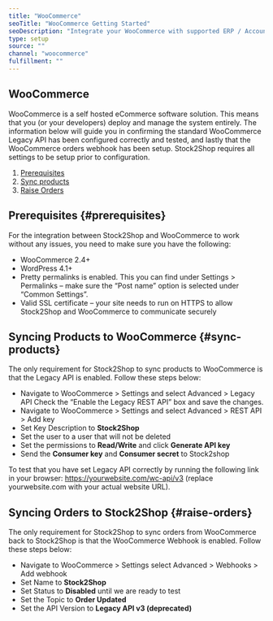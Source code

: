 ```yaml
---
title: "WooCommerce"
seoTitle: "WooCommerce Getting Started"
seoDescription: "Integrate your WooCommerce with supported ERP / Accounting Systems and 3rd Party Logistics services through Stock2Shop"
type: setup
source: ""
channel: "woocommerce"
fulfillment: ""
---
```


## WooCommerce
WooCommerce is a self hosted eCommerce software solution. This means that you (or your developers) deploy and manage the system entirely.
The information below will guide you in confirming the standard WooCommerce Legacy API has been configured correctly and tested, 
and lastly that the WooCommerce orders webhook has been setup. Stock2Shop requires all settings to be setup prior to configuration.

1. [Prerequisites](#prerequisites) 
2. [Sync products](#sync-products) 
3. [Raise Orders](#raise-orders) 

## Prerequisites {#prerequisites}
For the integration between Stock2Shop and WooCommerce to work without any issues, you need to make sure you have the following:

- WooCommerce 2.4+
- WordPress 4.1+
- Pretty permalinks is enabled. This you can find under Settings > Permalinks – make sure the “Post name” option is selected under “Common Settings”.
- Valid SSL certificate – your site needs to run on HTTPS to allow Stock2Shop and WooCommerce to communicate securely

## Syncing Products to WooCommerce {#sync-products}
The only requirement for Stock2Shop to sync products to WooCommerce is that the Legacy API is enabled. Follow these steps below:

- Navigate to WooCommerce > Settings and select Advanced > Legacy API Check the “Enable the Legacy REST API” box and save the changes.
- Navigate to WooCommerce > Settings and select Advanced > REST API > Add key
- Set Key Description to **Stock2Shop**
- Set the user to a user that will not be deleted
- Set the permissions to **Read/Write** and click **Generate API key**
- Send the **Consumer key** and **Consumer secret** to Stock2shop

To test that you have set Legacy API correctly by running the following link in your browser:
https://yourwebsite.com/wc-api/v3 (replace yourwebsite.com with your actual website URL).


## Syncing Orders to Stock2Shop {#raise-orders}
The only requirement for Stock2Shop to sync orders from WooCommerce back to Stock2Shop is that the WooCommerce Webhook is enabled. Follow these steps below:

- Navigate to WooCommerce > Settings select Advanced > Webhooks > Add webhook
- Set Name to **Stock2Shop**
- Set Status to **Disabled** until we are ready to test
- Set the Topic to **Order Updated**
- Set the API Version to **Legacy API v3 (deprecated)**